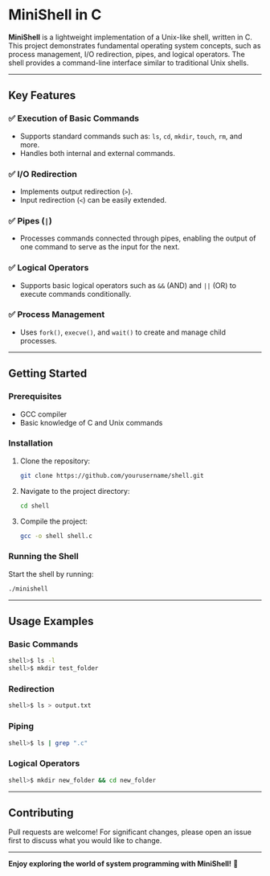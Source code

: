 
# MiniShell in C

**MiniShell** is a lightweight implementation of a Unix-like shell, written in C. This project demonstrates fundamental operating system concepts, such as process management, I/O redirection, pipes, and logical operators. The shell provides a command-line interface similar to traditional Unix shells.

---

## Key Features

### ✅ Execution of Basic Commands
- Supports standard commands such as: `ls`, `cd`, `mkdir`, `touch`, `rm`, and more.
- Handles both internal and external commands.

### ✅ I/O Redirection
- Implements output redirection (`>`).
- Input redirection (`<`) can be easily extended.

### ✅ Pipes (`|`)
- Processes commands connected through pipes, enabling the output of one command to serve as the input for the next.

### ✅ Logical Operators
- Supports basic logical operators such as `&&` (AND) and `||` (OR) to execute commands conditionally.

### ✅ Process Management
- Uses `fork()`, `execve()`, and `wait()` to create and manage child processes.

---

## Getting Started

### Prerequisites
- GCC compiler
- Basic knowledge of C and Unix commands

### Installation
1. Clone the repository:
   ```bash
   git clone https://github.com/yourusername/shell.git
   ```
2. Navigate to the project directory:
   ```bash
   cd shell
   ```
3. Compile the project:
   ```bash
   gcc -o shell shell.c
   ```

### Running the Shell
Start the shell by running:
```bash
./minishell
```

---

## Usage Examples

### Basic Commands
```bash
shell>$ ls -l
shell>$ mkdir test_folder
```

### Redirection
```bash
shell>$ ls > output.txt
```

### Piping
```bash
shell>$ ls | grep ".c"
```

### Logical Operators
```bash
shell>$ mkdir new_folder && cd new_folder
```

---

## Contributing
Pull requests are welcome! For significant changes, please open an issue first to discuss what you would like to change.

---

**Enjoy exploring the world of system programming with MiniShell!** 🚀
